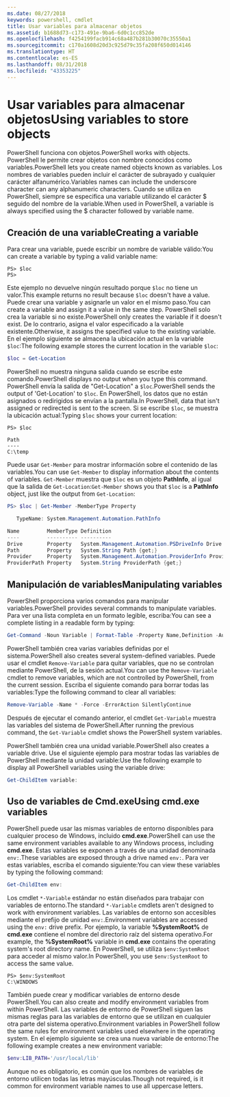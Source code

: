 ```yaml
---
ms.date: 08/27/2018
keywords: powershell, cmdlet
title: Usar variables para almacenar objetos
ms.assetid: b1688d73-c173-491e-9ba6-6d0c1cc852de
ms.openlocfilehash: f4254199facb914c68a487b281b30070c35550a1
ms.sourcegitcommit: c170a1608d20d3c925d79c35fa208f650d014146
ms.translationtype: HT
ms.contentlocale: es-ES
ms.lasthandoff: 08/31/2018
ms.locfileid: "43353225"
---
```

# <a name="using-variables-to-store-objects"></a><span data-ttu-id="2aebe-103">Usar variables para almacenar objetos</span><span class="sxs-lookup"><span data-stu-id="2aebe-103">Using variables to store objects</span></span>

<span data-ttu-id="2aebe-104">PowerShell funciona con objetos.</span><span class="sxs-lookup"><span data-stu-id="2aebe-104">PowerShell works with objects.</span></span> <span data-ttu-id="2aebe-105">PowerShell le permite crear objetos con nombre conocidos como variables.</span><span class="sxs-lookup"><span data-stu-id="2aebe-105">PowerShell lets you create named objects known as variables.</span></span>
<span data-ttu-id="2aebe-106">Los nombres de variables pueden incluir el carácter de subrayado y cualquier carácter alfanumérico.</span><span class="sxs-lookup"><span data-stu-id="2aebe-106">Variables names can include the underscore character can any alphanumeric characters.</span></span> <span data-ttu-id="2aebe-107">Cuando se utiliza en PowerShell, siempre se especifica una variable utilizando el carácter \$ seguido del nombre de la variable.</span><span class="sxs-lookup"><span data-stu-id="2aebe-107">When used in PowerShell, a variable is always specified using the \$ character followed by variable name.</span></span>

## <a name="creating-a-variable"></a><span data-ttu-id="2aebe-108">Creación de una variable</span><span class="sxs-lookup"><span data-stu-id="2aebe-108">Creating a variable</span></span>

<span data-ttu-id="2aebe-109">Para crear una variable, puede escribir un nombre de variable válido:</span><span class="sxs-lookup"><span data-stu-id="2aebe-109">You can create a variable by typing a valid variable name:</span></span>

```
PS> $loc
PS>
```

<span data-ttu-id="2aebe-110">Este ejemplo no devuelve ningún resultado porque `$loc` no tiene un valor.</span><span class="sxs-lookup"><span data-stu-id="2aebe-110">This example returns no result because `$loc` doesn't have a value.</span></span> <span data-ttu-id="2aebe-111">Puede crear una variable y asignarle un valor en el mismo paso.</span><span class="sxs-lookup"><span data-stu-id="2aebe-111">You can create a variable and assign it a value in the same step.</span></span> <span data-ttu-id="2aebe-112">PowerShell solo crea la variable si no existe.</span><span class="sxs-lookup"><span data-stu-id="2aebe-112">PowerShell only creates the variable if it doesn't exist.</span></span>
<span data-ttu-id="2aebe-113">De lo contrario, asigna el valor especificado a la variable existente.</span><span class="sxs-lookup"><span data-stu-id="2aebe-113">Otherwise, it assigns the specified value to the existing variable.</span></span> <span data-ttu-id="2aebe-114">En el ejemplo siguiente se almacena la ubicación actual en la variable `$loc`:</span><span class="sxs-lookup"><span data-stu-id="2aebe-114">The following example stores the current location in the variable `$loc`:</span></span>

```powershell
$loc = Get-Location
```

<span data-ttu-id="2aebe-115">PowerShell no muestra ninguna salida cuando se escribe este comando.</span><span class="sxs-lookup"><span data-stu-id="2aebe-115">PowerShell displays no output when you type this command.</span></span> <span data-ttu-id="2aebe-116">PowerShell envía la salida de "Get-Location" a `$loc`.</span><span class="sxs-lookup"><span data-stu-id="2aebe-116">PowerShell sends the output of 'Get-Location' to `$loc`.</span></span> <span data-ttu-id="2aebe-117">En PowerShell, los datos que no están asignados o redirigidos se envían a la pantalla.</span><span class="sxs-lookup"><span data-stu-id="2aebe-117">In PowerShell, data that isn't assigned or redirected is sent to the screen.</span></span> <span data-ttu-id="2aebe-118">Si se escribe `$loc`, se muestra la ubicación actual:</span><span class="sxs-lookup"><span data-stu-id="2aebe-118">Typing `$loc` shows your current location:</span></span>

```
PS> $loc

Path
----
C:\temp
```

<span data-ttu-id="2aebe-119">Puede usar `Get-Member` para mostrar información sobre el contenido de las variables.</span><span class="sxs-lookup"><span data-stu-id="2aebe-119">You can use `Get-Member` to display information about the contents of variables.</span></span> <span data-ttu-id="2aebe-120">`Get-Member` muestra que `$loc` es un objeto **PathInfo**, al igual que la salida de `Get-Location`:</span><span class="sxs-lookup"><span data-stu-id="2aebe-120">`Get-Member` shows you that `$loc` is a **PathInfo** object, just like the output from `Get-Location`:</span></span>

```powershell
PS> $loc | Get-Member -MemberType Property

   TypeName: System.Management.Automation.PathInfo

Name         MemberType Definition
----         ---------- ----------
Drive        Property   System.Management.Automation.PSDriveInfo Drive {get;}
Path         Property   System.String Path {get;}
Provider     Property   System.Management.Automation.ProviderInfo Provider {...
ProviderPath Property   System.String ProviderPath {get;}
```

## <a name="manipulating-variables"></a><span data-ttu-id="2aebe-121">Manipulación de variables</span><span class="sxs-lookup"><span data-stu-id="2aebe-121">Manipulating variables</span></span>

<span data-ttu-id="2aebe-122">PowerShell proporciona varios comandos para manipular variables.</span><span class="sxs-lookup"><span data-stu-id="2aebe-122">PowerShell provides several commands to manipulate variables.</span></span> <span data-ttu-id="2aebe-123">Para ver una lista completa en un formato legible, escriba:</span><span class="sxs-lookup"><span data-stu-id="2aebe-123">You can see a complete listing in a readable form by typing:</span></span>

```powershell
Get-Command -Noun Variable | Format-Table -Property Name,Definition -AutoSize -Wrap
```

<span data-ttu-id="2aebe-124">PowerShell también crea varias variables definidas por el sistema.</span><span class="sxs-lookup"><span data-stu-id="2aebe-124">PowerShell also creates several system-defined variables.</span></span> <span data-ttu-id="2aebe-125">Puede usar el cmdlet `Remove-Variable` para quitar variables, que no se controlan mediante PowerShell, de la sesión actual.</span><span class="sxs-lookup"><span data-stu-id="2aebe-125">You can use the `Remove-Variable` cmdlet to remove variables, which are not controlled by PowerShell, from the current session.</span></span> <span data-ttu-id="2aebe-126">Escriba el siguiente comando para borrar todas las variables:</span><span class="sxs-lookup"><span data-stu-id="2aebe-126">Type the following command to clear all variables:</span></span>

```powershell
Remove-Variable -Name * -Force -ErrorAction SilentlyContinue
```

<span data-ttu-id="2aebe-127">Después de ejecutar el comando anterior, el cmdlet `Get-Variable` muestra las variables del sistema de PowerShell.</span><span class="sxs-lookup"><span data-stu-id="2aebe-127">After running the previous command, the `Get-Variable` cmdlet shows the PowerShell system variables.</span></span>

<span data-ttu-id="2aebe-128">PowerShell también crea una unidad variable.</span><span class="sxs-lookup"><span data-stu-id="2aebe-128">PowerShell also creates a variable drive.</span></span> <span data-ttu-id="2aebe-129">Use el siguiente ejemplo para mostrar todas las variables de PowerShell mediante la unidad variable:</span><span class="sxs-lookup"><span data-stu-id="2aebe-129">Use the following example to display all PowerShell variables using the variable drive:</span></span>

```powershell
Get-ChildItem variable:
```

## <a name="using-cmdexe-variables"></a><span data-ttu-id="2aebe-130">Uso de variables de Cmd.exe</span><span class="sxs-lookup"><span data-stu-id="2aebe-130">Using cmd.exe variables</span></span>

<span data-ttu-id="2aebe-131">PowerShell puede usar las mismas variables de entorno disponibles para cualquier proceso de Windows, incluido **cmd.exe**.</span><span class="sxs-lookup"><span data-stu-id="2aebe-131">PowerShell can use the same environment variables available to any Windows process, including **cmd.exe**.</span></span> <span data-ttu-id="2aebe-132">Estas variables se exponen a través de una unidad denominada `env:`.</span><span class="sxs-lookup"><span data-stu-id="2aebe-132">These variables are exposed through a drive named `env:`.</span></span> <span data-ttu-id="2aebe-133">Para ver estas variables, escriba el comando siguiente:</span><span class="sxs-lookup"><span data-stu-id="2aebe-133">You can view these variables by typing the following command:</span></span>

```powershell
Get-ChildItem env:
```

<span data-ttu-id="2aebe-134">Los cmdlet `*-Variable` estándar no están diseñados para trabajar con variables de entorno.</span><span class="sxs-lookup"><span data-stu-id="2aebe-134">The standard `*-Variable` cmdlets aren't designed to work with environment variables.</span></span> <span data-ttu-id="2aebe-135">Las variables de entorno son accesibles mediante el prefijo de unidad `env:`.</span><span class="sxs-lookup"><span data-stu-id="2aebe-135">Environment variables are accessed using the `env:` drive prefix.</span></span> <span data-ttu-id="2aebe-136">Por ejemplo, la variable **%SystemRoot%** de **cmd.exe** contiene el nombre del directorio raíz del sistema operativo.</span><span class="sxs-lookup"><span data-stu-id="2aebe-136">For example, the **%SystemRoot%** variable in **cmd.exe** contains the operating system's root directory name.</span></span> <span data-ttu-id="2aebe-137">En PowerShell, se utiliza `$env:SystemRoot` para acceder al mismo valor.</span><span class="sxs-lookup"><span data-stu-id="2aebe-137">In PowerShell, you use `$env:SystemRoot` to access the same value.</span></span>

```
PS> $env:SystemRoot
C:\WINDOWS
```

<span data-ttu-id="2aebe-138">También puede crear y modificar variables de entorno desde PowerShell.</span><span class="sxs-lookup"><span data-stu-id="2aebe-138">You can also create and modify environment variables from within PowerShell.</span></span> <span data-ttu-id="2aebe-139">Las variables de entorno de PowerShell siguen las mismas reglas para las variables de entorno que se utilizan en cualquier otra parte del sistema operativo.</span><span class="sxs-lookup"><span data-stu-id="2aebe-139">Environment variables in PowerShell follow the same rules for environment variables used elsewhere in the operating system.</span></span> <span data-ttu-id="2aebe-140">En el ejemplo siguiente se crea una nueva variable de entorno:</span><span class="sxs-lookup"><span data-stu-id="2aebe-140">The following example creates a new environment variable:</span></span>

```powershell
$env:LIB_PATH='/usr/local/lib'
```

<span data-ttu-id="2aebe-141">Aunque no es obligatorio, es común que los nombres de variables de entorno utilicen todas las letras mayúsculas.</span><span class="sxs-lookup"><span data-stu-id="2aebe-141">Though not required, is it common for environment variable names to use all uppercase letters.</span></span>